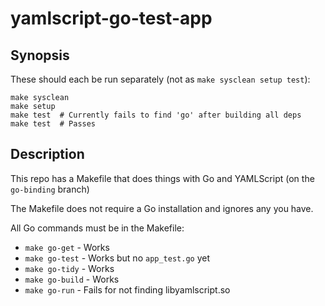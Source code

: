 yamlscript-go-test-app
======================


## Synopsis

These should each be run separately (not as `make sysclean setup test`):

```
make sysclean
make setup
make test  # Currently fails to find 'go' after building all deps
make test  # Passes
```


## Description

This repo has a Makefile that does things with Go and YAMLScript (on the
`go-binding` branch)

The Makefile does not require a Go installation and ignores any you have.

All Go commands must be in the Makefile:

* `make go-get` - Works
* `make go-test` - Works but no `app_test.go` yet
* `make go-tidy` - Works
* `make go-build` - Works
* `make go-run` - Fails for not finding libyamlscript.so
